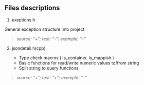 ## Files descriptions

1. exeptions.h

General exception structure into project.

> _source: "+";    test: "-";  example: "-"_


2. jsondetail.h(cpp)  

    - Type check macros  ( is_container, is_mappish )
    - Basic functions for read/write numeric values to/from string
    - Split string to query functions

> *source: "+";    test: "+";  example: "-"*

